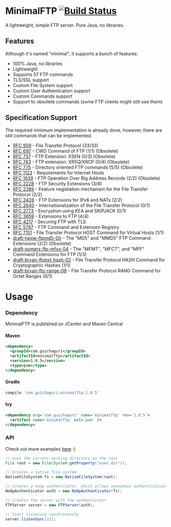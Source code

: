 # MinimalFTP [![Build Status](https://travis-ci.org/Guichaguri/MinimalFTP.svg?branch=master)](https://travis-ci.org/Guichaguri/MinimalFTP)
A lightweight, simple FTP server. Pure Java, no libraries.

## Features
Although it's named "minimal", it supports a bunch of features:

* 100% Java, no libraries
* Lightweight
* Supports 57 FTP commands
* TLS/SSL support
* Custom File System support
* Custom User Authentication support
* Custom Commands support
* Support to obsolete commands (some FTP clients might still use them)

## Specification Support
The required minimum implementation is already done, however, there are still commands that can be implemented.

* [RFC 959](https://tools.ietf.org/html/rfc959) - File Transfer Protocol (33/33)
* [RFC 697](https://tools.ietf.org/html/rfc697) - CWD Command of FTP (1/1) (Obsolete)
* [RFC 737](https://tools.ietf.org/html/rfc737) - FTP Extension: XSEN (0/3) (Obsolete)
* [RFC 743](https://tools.ietf.org/html/rfc743) - FTP extension: XRSQ/XRCP (0/4) (Obsolete)
* [RFC 775](https://tools.ietf.org/html/rfc775) - Directory oriented FTP commands (5/5) (Obsolete)
* [RFC 1123](https://tools.ietf.org/html/rfc1123#page-29) - Requirements for Internet Hosts
* [RFC 1639](https://tools.ietf.org/html/rfc1639) - FTP Operation Over Big Address Records (2/2) (Obsolete)
* [RFC 2228](https://tools.ietf.org/html/rfc2228) - FTP Security Extensions (3/8)
* [RFC 2389](https://tools.ietf.org/html/rfc2389) - Feature negotiation mechanism for the File Transfer Protocol (2/2)
* [RFC 2428](https://tools.ietf.org/html/rfc2428) - FTP Extensions for IPv6 and NATs (2/2)
* [RFC 2640](https://tools.ietf.org/html/rfc2640) - Internationalization of the File Transfer Protocol (0/1)
* [RFC 2773](https://tools.ietf.org/html/rfc2773) - Encryption using KEA and SKIPJACK (0/1)
* [RFC 3659](https://tools.ietf.org/html/rfc3659) - Extensions to FTP (4/4)
* [RFC 4217](https://tools.ietf.org/html/rfc4217) - Securing FTP with TLS
* [RFC 5797](https://tools.ietf.org/html/rfc5797) - FTP Command and Extension Registry
* [RFC 7151](https://tools.ietf.org/html/rfc7151) - File Transfer Protocol HOST Command for Virtual Hosts (1/1)
* [draft-twine-ftpmd5-00](https://tools.ietf.org/html/draft-twine-ftpmd5-00) - The "MD5" and "MMD5" FTP Command Extensions (2/2) (Obsolete)
* [draft-somers-ftp-mfxx-04](https://tools.ietf.org/html/draft-somers-ftp-mfxx-04) - The "MFMT", "MFCT", and "MFF" Command Extensions for FTP (1/3)
* [draft-bryan-ftpext-hash-02](https://tools.ietf.org/html/draft-bryan-ftpext-hash-02) - File Transfer Protocol HASH Command for Cryptographic Hashes (1/1)
* [draft-bryan-ftp-range-08](https://tools.ietf.org/html/draft-bryan-ftp-range-08) - File Transfer Protocol RANG Command for Octet Ranges (0/1)

# Usage

### Dependency
MinimalFTP is published on JCenter and Maven Central

#### Maven
```xml
<dependency>
  <groupId>com.guichaguri</groupId>
  <artifactId>minimalftp</artifactId>
  <version>1.0.5</version>
  <type>pom</type>
</dependency>
```

#### Gradle
```groovy
compile 'com.guichaguri:minimalftp:1.0.5'
```

#### Ivy
```xml
<dependency org='com.guichaguri' name='minimalftp' rev='1.0.5'>
  <artifact name='minimalftp' ext='pom' />
</dependency>
```

### API
Check out more examples [here](https://github.com/Guichaguri/MinimalFTP/tree/master/src/test/java/com/guichaguri/minimalftp) :)

```java
// Uses the current working directory as the root
File root = new File(System.getProperty("user.dir"));

// Creates a native file system
NativeFileSystem fs = new NativeFileSystem(root);

// Creates a noop authenticator, which allows anonymous authentication
NoOpAuthenticator auth = new NoOpAuthenticator(fs);

// Creates the server with the authenticator
FTPServer server = new FTPServer(auth);

// Start listening synchronously
server.listenSync(21);
```